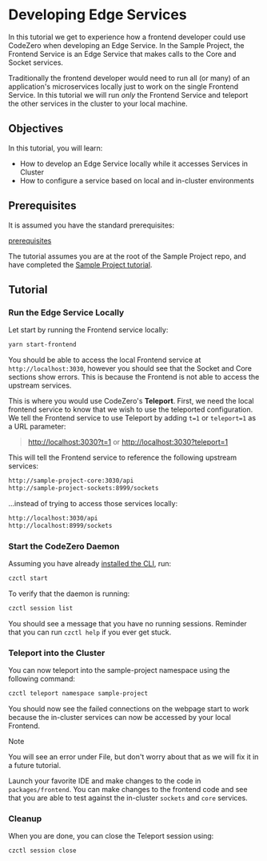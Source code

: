 # Developing Edge Services

In this tutorial we get to experience how a frontend developer could use CodeZero when developing an Edge Service.
In the Sample Project, the Frontend Service is an Edge Service that makes calls to the Core and Socket services.

Traditionally the frontend developer would need to run all (or many) of an application's microservices locally just to work on the single Frontend Service. In this tutorial we will run _only_ the Frontend Service and teleport the other services in the cluster to your local machine.

## Objectives

In this tutorial, you will learn:

* How to develop an Edge Service locally while it accesses Services in Cluster
* How to configure a service based on local and in-cluster environments

## Prerequisites

It is assumed you have the standard prerequisites:

[prerequisites](_fragments/prerequisites.md ':include')

The tutorial assumes you are at the root of the Sample Project repo, and have completed the [Sample Project tutorial](/sample-project.md).

## Tutorial

### Run the Edge Service Locally

Let start by running the Frontend service locally:

```bash
yarn start-frontend
```

You should be able to access the local Frontend service at `http://localhost:3030`, however you should see that the Socket and Core sections show errors. This is because the Frontend is not able to access the upstream services.

This is where you would use CodeZero's **Teleport**. First, we need the local frontend service to know that we wish to use the teleported configuration. We tell the Frontend service to use Teleport by adding `t=1` or `teleport=1` as a URL parameter:

> [http://localhost:3030?t=1](http://localhost:3030?t=1)
> or
> [http://localhost:3030?teleport=1](http://localhost:3030?teleport=1)

This will tell the Frontend service to reference the following upstream services:

```bash
http://sample-project-core:3030/api
http://sample-project-sockets:8999/sockets
```

...instead of trying to access those services locally:

```bash
http://localhost:3030/api
http://localhost:8999/sockets
```

### Start the CodeZero Daemon

Assuming you have already [installed the CLI](/guides/installing.md), run:

```bash
czctl start
```

To verify that the daemon is running:

```bash
czctl session list
```

You should see a message that you have no running sessions. Reminder that you can run `czctl help` if you ever get stuck.

### Teleport into the Cluster

You can now teleport into the sample-project namespace using the following command:

```bash
czctl teleport namespace sample-project
```

You should now see the failed connections on the webpage start to work because the in-cluster services can now be accessed by your local Frontend.

> [!Note]
> You will see an error under File, but don't worry about that as we will fix it in a future tutorial.

Launch your favorite IDE and make changes to the code in `packages/frontend`. You can make changes to the frontend code and see that you are able to test against the in-cluster `sockets` and `core` services.

### Cleanup

When you are done, you can close the Teleport session using:

```bash
czctl session close
```
